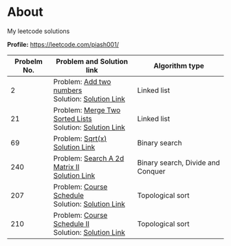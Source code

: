 # About
My leetcode solutions

**Profile:** https://leetcode.com/piash001/


| Probelm No. | Problem and Solution link                                                                                                                             | Algorithm type                    |
|-------------|-------------------------------------------------------------------------------------------------------------------------------------------------------|-----------------------------------|
| 2           | Problem: [Add two numbers](https://leetcode.com/problems/add-two-numbers) <br/>Solution: [Solution Link](2-add-two-numbers.js)                        | Linked list                       |
| 21          | Problem: [Merge Two Sorted Lists](https://leetcode.com/problems/merge-two-sorted-lists/) <br/>Solution: [Solution Link](21-merge-two-sorted-lists.js) | Linked list                       |
| 69          | Problem: [Sqrt(x)](https://leetcode.com/problems/sqrtx/) <br/>[Solution Link](69-sqrt-x.js)                                                           | Binary search                     |
| 240         | Problem: [Search A 2d Matrix II](https://leetcode.com/problems/search-a-2d-matrix-ii) <br/>[Solution Link](240-search-a-2D-matrix-II.js)              | Binary search, Divide and Conquer |
| 207         | Problem: [Course Schedule](https://leetcode.com/problems/course-schedule) <br/>Solution: [Solution Link](207-course-schedule.js)                      | Topological sort                  |
| 210         | Problem: [Course Schedule II](https://leetcode.com/problems/course-schedule-ii) <br/>Solution: [Solution Link](210-course-schedule-II.js)             | Topological sort                  |
